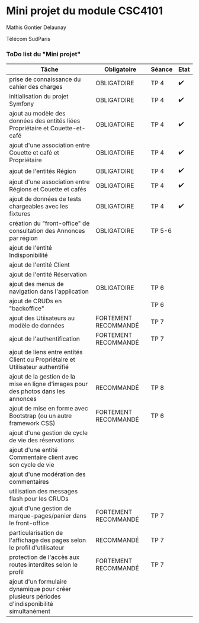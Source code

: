 # Mini projet du module CSC4101

Mathis Gontier Delaunay

Télécom SudParis

### ToDo list du "Mini projet"

| Tâche                                                                                         | Obligatoire          | Séance | Etat               |
| --------------------------------------------------------------------------------------------- | -------------------- | ------ | ------------------ |
| prise de connaissance du cahier des charges                                                   | OBLIGATOIRE          | TP 4   | :heavy_check_mark: |
| initialisation du projet Symfony                                                              | OBLIGATOIRE          | TP 4   | :heavy_check_mark: |
| ajout au modèle des données des entités liées Propriétaire et Couette-et-café                 | OBLIGATOIRE          | TP 4   | :heavy_check_mark: |
| ajout d'une association entre Couette et café et Propriétaire                                 | OBLIGATOIRE          | TP 4   | :heavy_check_mark: |
| ajout de l'entités Région                                                                     | OBLIGATOIRE          | TP 4   | :heavy_check_mark: |
| ajout d'une association entre Régions et Couette et cafés                                     | OBLIGATOIRE          | TP 4   | :heavy_check_mark: |
| ajout de données de tests chargeables avec les fixtures                                       | OBLIGATOIRE          | TP 4   | :heavy_check_mark: |
| création du "front-office" de consultation des Annonces par région                            | OBLIGATOIRE          | TP 5-6 |                    |
| ajout de l'entité Indisponibilité                                                             |                      |        |                    |
| ajout de l'entité Client                                                                      |                      |        |                    |
| ajout de l'entité Réservation                                                                 |                      |        |                    |
| ajout des menus de navigation dans l'application                                              | OBLIGATOIRE          | TP 6   |                    |
| ajout de CRUDs en "backoffice"                                                                |                      | TP 6   |                    |
| ajout des Utiisateurs au modèle de données                                                    | FORTEMENT RECOMMANDÉ | TP 7   |                    |
| ajout de l'authentification                                                                   | FORTEMENT RECOMMANDÉ | TP 7   |                    |
| ajout de liens entre entités Client ou Propriétaire et Utilisateur authentifié                |                      |        |                    |
| ajout de la gestion de la mise en ligne d'images pour des photos dans les annonces            | RECOMMANDÉ           | TP 8   |                    |
| ajout de mise en forme avec Bootstrap (ou un autre framework CSS)                             | FORTEMENT RECOMMANDÉ | TP 6   |                    |
| ajout d'une gestion de cycle de vie des réservations                                          |                      |        |                    |
| ajout d'une entité Commentaire client avec son cycle de vie                                   |                      |        |                    |
| ajout d'une modération des commentaires                                                       |                      |        |                    |
| utilisation des messages flash pour les CRUDs                                                 |                      |        |                    |
| ajout d'une gestion de marque-pages/panier dans le front-office                               | FORTEMENT RECOMMANDÉ | TP 7   |                    |
| particularisation de l'affichage des pages selon le profil d'utilisateur                      | RECOMMANDÉ           | TP 7   |                    |
| protection de l'accès aux routes interdites selon le profil                                   | FORTEMENT RECOMMANDÉ | TP 7   |                    |
| ajout d'un formulaire dynamique pour créer plusieurs périodes d'indisponibilité simultanément |                      |        |                    |
